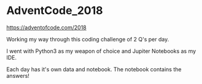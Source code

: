 # AdventCode_2018

https://adventofcode.com/2018

Working my way through this coding challenge of 2 Q's per day.

I went with Python3 as my weapon of choice and Jupiter Notebooks as my IDE.

Each day has it's own data and notebook. The notebook contains the answers!